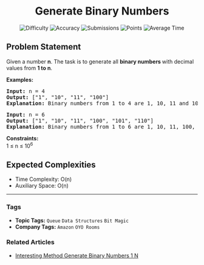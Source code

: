 <h1 align="center">Generate Binary Numbers</h1>

<p align="center">
  <img alt="Difficulty" title="Difficulty" src="https://custom-icon-badges.demolab.com/badge/Difficulty: Easy-1F222E?style=for-the-badge&logoColor=white&logo=fire"/>
  <img alt="Accuracy" title="Accuracy" src="https://custom-icon-badges.demolab.com/badge/Accuracy: 67.48%25-1F222E?style=for-the-badge&logoColor=white&logo=target"/>
  <img alt="Submissions" title="Submissions" src="https://custom-icon-badges.demolab.com/badge/Submissions: 62K+-1F222E?style=for-the-badge&logoColor=white&logo=repo"/>
  <img alt="Points" title="Points" src="https://custom-icon-badges.demolab.com/badge/Points: 2-1F222E?style=for-the-badge&logoColor=white&logo=award"/>
  <img alt="Average Time" title="Average Time" src="https://custom-icon-badges.demolab.com/badge/Average%20Time: N/A-1F222E?style=for-the-badge&logoColor=white&logo=clock"/>
</p>

## Problem Statement

Given a number <b>n</b>. The task is to generate all <b>binary numbers </b>with decimal values from <b>1 to n</b>.

<b>Examples:</b>

<pre><b>Input: </b>n = 4
<b>Output: </b>["1", "10", "11", "100"]<b>
Explanation: </b>Binary numbers from 1 to 4 are 1, 10, 11 and 100.
</pre>

<pre><b>Input: </b>n = 6
<b>Output: </b>["1", "10", "11", "100", "101", "110"]<b>
Explanation: </b>Binary numbers from 1 to 6 are 1, 10, 11, 100, 101 and 110.</pre>

<b>Constraints:</b><br>1 ≤ n ≤ 10<sup>6</sup>

## Expected Complexities
- Time Complexity: O(n)
- Auxiliary Space: O(n)

<hr>

### Tags
- **Topic Tags:** `Queue` `Data Structures` `Bit Magic`
- **Company Tags:** `Amazon` `OYO Rooms`

### Related Articles
- [Interesting Method Generate Binary Numbers 1 N](https://www.geeksforgeeks.org/interesting-method-generate-binary-numbers-1-n/)
